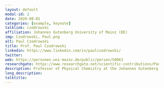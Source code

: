 ```yaml
---
layout: default
modal-id: 2
date: 2020-08-01
categories: [example, keynote]
talklink: czodrowski
affiliation: Johannes Gutenberg University of Mainz (DE)
img: Czodrowski, Paul.png
alt: Paul Czodrowski
title: Prof. Paul Czodrowski
linkedin: https://www.linkedin.com/in/paulczodrowski/
twitter:
web: https://personen.uni-mainz.de/public/person/50063
researchgate: https://www.researchgate.net/scientific-contributions/Paul-Czodrowski-2263331651
description: Professor of Physical Chemistry at the Johannes Gutenberg University, Mainz
long_description:
talktitle: 
---
```

